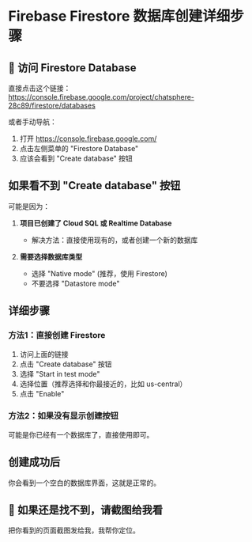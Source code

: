 # Firebase Firestore 数据库创建详细步骤

## 📍 访问 Firestore Database

直接点击这个链接：
https://console.firebase.google.com/project/chatsphere-28c89/firestore/databases

或者手动导航：
1. 打开 https://console.firebase.google.com/
2. 点击左侧菜单的 "Firestore Database"
3. 应该会看到 "Create database" 按钮

## 如果看不到 "Create database" 按钮

可能是因为：
1. **项目已创建了 Cloud SQL 或 Realtime Database**
   - 解决方法：直接使用现有的，或者创建一个新的数据库

2. **需要选择数据库类型**
   - 选择 "Native mode" (推荐，使用 Firestore)
   - 不要选择 "Datastore mode"

## 详细步骤

### 方法1：直接创建 Firestore
1. 访问上面的链接
2. 点击 "Create database" 按钮
3. 选择 "Start in test mode"
4. 选择位置（推荐选择和你最接近的，比如 us-central）
5. 点击 "Enable"

### 方法2：如果没有显示创建按钮
可能是你已经有一个数据库了，直接使用即可。

## 创建成功后
你会看到一个空白的数据库界面，这就是正常的。

## 📸 如果还是找不到，请截图给我看
把你看到的页面截图发给我，我帮你定位。
